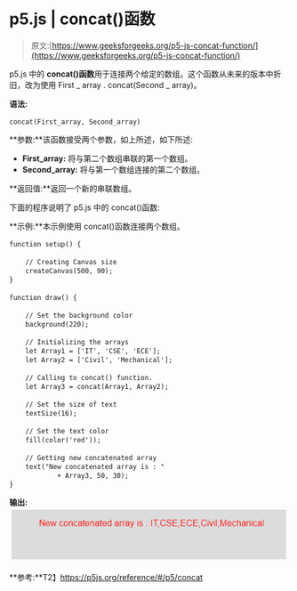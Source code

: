 # p5.js | concat()函数

> 原文:[https://www.geeksforgeeks.org/p5-js-concat-function/](https://www.geeksforgeeks.org/p5-js-concat-function/)

p5.js 中的 **concat()函数**用于连接两个给定的数组。这个函数从未来的版本中折旧，改为使用 First _ array . concat(Second _ array)。

**语法:**

```
concat(First_array, Second_array)
```

**参数:**该函数接受两个参数，如上所述，如下所述:

*   **First_array:** 将与第二个数组串联的第一个数组。
*   **Second_array:** 将与第一个数组连接的第二个数组。

**返回值:**返回一个新的串联数组。

下面的程序说明了 p5.js 中的 concat()函数:

**示例:**本示例使用 concat()函数连接两个数组。

```
function setup() { 

    // Creating Canvas size
    createCanvas(500, 90); 
} 

function draw() { 

    // Set the background color 
    background(220); 

    // Initializing the arrays
    let Array1 = ['IT', 'CSE', 'ECE'];
    let Array2 = ['Civil', 'Mechanical'];

    // Calling to concat() function.
    let Array3 = concat(Array1, Array2);

    // Set the size of text 
    textSize(16); 

    // Set the text color 
    fill(color('red')); 

    // Getting new concatenated array
    text("New concatenated array is : " 
            + Array3, 50, 30);
} 
```

**输出:**
![](img/8c2caf836a1be6c54f06647f57d4e929.png)

**参考:**T2】https://p5js.org/reference/#/p5/concat